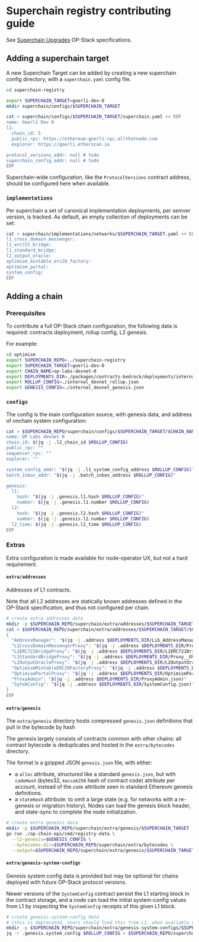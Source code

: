 # Superchain registry contributing guide

See [Superchain Upgrades] OP-Stack specifications.

[Superchain Upgrades]: https://github.com/ethereum-optimism/optimism/blob/develop/specs/superchain-upgrades.md

## Adding a superchain target

A new Superchain Target can be added by creating a new superchain config directory,
with a `superchain.yaml` config file.

```bash
cd superchain-registry

export SUPERCHAIN_TARGET=goerli-dev-0
mkdir superchain/configs/$SUPERCHAIN_TARGET

cat > superchain/configs/$SUPERCHAIN_TARGET/superchain.yaml << EOF
name: Goerli Dev 0
l1:
  chain_id: 5
  public_rpc: https://ethereum-goerli-rpc.allthatnode.com
  explorer: https://goerli.etherscan.io

protocol_versions_addr: null # todo
superchain_config_addr: null # todo
EOF
```
Superchain-wide configuration, like the `ProtocolVersions` contract address, should be configured here when available.

### `implementations`

Per superchain a set of canonical implementation deployments, per semver version, is tracked.
As default, an empty collection of deployments can be set:
```bash
cat > superchain/implementations/networks/$SUPERCHAIN_TARGET.yaml << EOF
l1_cross_domain_messenger:
l1_erc721_bridge:
l1_standard_bridge:
l2_output_oracle:
optimism_mintable_erc20_factory:
optimism_portal:
system_config:
EOF
```

## Adding a chain

### Prerequisites

To contribute a full OP-Stack chain configuration, the following data is required:
contracts deployment, rollup config, L2 genesis.

For example:
```bash
cd optimism
export SUPERCHAIN_REPO=../superchain-registry
export SUPERCHAIN_TARGET=goerli-dev-0
export CHAIN_NAME=op-labs-devnet-0
export DEPLOYMENTS_DIR=./packages/contracts-bedrock/deployments/internal-devnet
export ROLLUP_CONFIG=./internal_devnet_rollup.json
export GENESIS_CONFIG=./internal_devnet_genesis.json
```

### `configs`

The config is the main configuration source, with genesis data, and address of onchain system configuration:

```bash
cat > $SUPERCHAIN_REPO/superchain/configs/$SUPERCHAIN_TARGET/$CHAIN_NAME.yaml << EOF
name: OP Labs devnet 0
chain_id: $(jq -j .l2_chain_id $ROLLUP_CONFIG)
public_rpc: ""
sequencer_rpc: ""
explorer: ""

system_config_addr: "$(jq -j .l1_system_config_address $ROLLUP_CONFIG)"
batch_inbox_addr: "$(jq -j .batch_inbox_address $ROLLUP_CONFIG)"

genesis:
  l1:
    hash: "$(jq -j .genesis.l1.hash $ROLLUP_CONFIG)"
    number: $(jq -j .genesis.l1.number $ROLLUP_CONFIG)
  l2:
    hash: "$(jq -j .genesis.l2.hash $ROLLUP_CONFIG)"
    number: $(jq -j .genesis.l2.number $ROLLUP_CONFIG)
  l2_time: $(jq -j .genesis.l2_time $ROLLUP_CONFIG)
EOF
```

### Extras

Extra configuration is made available for node-operator UX, but not a hard requirement.

#### `extra/addresses`

Addresses of L1 contracts.

Note that all L2 addresses are statically known addresses defined in the OP-Stack specification,
and thus not configured per chain.

```bash
# create extra addresses data
mkdir -p $SUPERCHAIN_REPO/superchain/extra/addresses/$SUPERCHAIN_TARGET
cat > $SUPERCHAIN_REPO/superchain/extra/addresses/$SUPERCHAIN_TARGET/$CHAIN_NAME.json << EOF
{
  "AddressManager": "$(jq -j .address $DEPLOYMENTS_DIR/Lib_AddressManager.json)",
  "L1CrossDomainMessengerProxy": "$(jq -j .address $DEPLOYMENTS_DIR/Proxy__OVM_L1CrossDomainMessenger.json)",
  "L1ERC721BridgeProxy": "$(jq -j .address $DEPLOYMENTS_DIR/L1ERC721BridgeProxy.json)",
  "L1StandardBridgeProxy": "$(jq -j .address $DEPLOYMENTS_DIR/Proxy__OVM_L1StandardBridge.json)",
  "L2OutputOracleProxy": "$(jq -j .address $DEPLOYMENTS_DIR/L2OutputOracleProxy.json)",
  "OptimismMintableERC20FactoryProxy": "$(jq -j .address $DEPLOYMENTS_DIR/OptimismMintableERC20FactoryProxy.json)",
  "OptimismPortalProxy": "$(jq -j .address $DEPLOYMENTS_DIR/OptimismPortalProxy.json)",
  "ProxyAdmin": "$(jq -j .address $DEPLOYMENTS_DIR/ProxyAdmin.json)"
  "SytemConfig": "$(jq -j .address $DEPLOYMENTS_DIR/SystemConfig.json)"
}
EOF
```

#### `extra/genesis`

The `extra/genesis` directory hosts compressed `genesis.json` definitions that pull in the bytecode by hash

The genesis largely consists of contracts common with other chains:
all contract bytecode is deduplicates and hosted in the `extra/bytecodes` directory.

The format is a gzipped JSON `genesis.json` file, with either:
- a `alloc` attribute, structured like a standard `genesis.json`,
  but with `codeHash` (bytes32, `keccak256` hash of contract code) attribute per account,
  instead of the `code` attribute seen in standard Ethereum genesis definitions.
- a `stateHash` attribute: to omit a large state (e.g. for networks with a re-genesis or migration history).
  Nodes can load the genesis block header, and state-sync to complete the node initialization.

```bash
# create extra genesis data
mkdir -p $SUPERCHAIN_REPO/superchain/extra/genesis/$SUPERCHAIN_TARGET
go run ./op-chain-ops/cmd/registry-data \
  --l2-genesis=$GENESIS_CONFIG \
  --bytecodes-dir=$SUPERCHAIN_REPO/superchain/extra/bytecodes \
  --output=$SUPERCHAIN_REPO/superchain/extra/genesis/$SUPERCHAIN_TARGET/$CHAIN_NAME.json.gz
```

#### `extra/genesis-system-configs`

Genesis system config data is provided but may be optional for chains deployed with future OP-Stack protocol versions.

Newer versions of the `SystemConfig` contract persist the L1 starting block in the contract storage,
and a node can load the initial system-config values from L1
by inspecting the `SystemConfig` receipts of this given L1 block.

```bash
# create genesis-system-config data
# (this is deprecated, users should load this from L1, when available via SystemConfig).
mkdir -p $SUPERCHAIN_REPO/superchain/extra/genesis-system-configs/$SUPERCHAIN_TARGET
jq -r .genesis.system_config $ROLLUP_CONFIG > $SUPERCHAIN_REPO/superchain/extra/genesis-system-configs/$SUPERCHAIN_TARGET/$CHAIN_NAME.json
```
